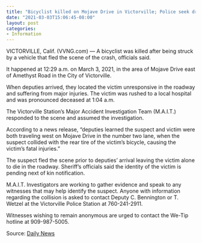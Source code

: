 ```yaml
---
title: "Bicyclist killed on Mojave Drive in Victorville; Police seek driver"
date: "2021-03-03T15:06:45-08:00"
layout: post
categories:
- Information
---
```


VICTORVILLE, Calif. (VVNG.com) — A bicyclist was killed after being struck by a vehicle that fled the scene of the crash, officials said.

It happened at 12:29 a.m. on March 3, 2021, in the area of Mojave Drive east of Amethyst Road in the City of Victorville.

When deputies arrived, they located the victim unresponsive in the roadway and suffering from major injuries. The victim was rushed to a local hospital and was pronounced deceased at 1:04 a.m.

The Victorville Station’s Major Accident Investigation Team (M.A.I.T.) responded to the scene and assumed the investigation.

According to a news release, “deputies learned the suspect and victim were both traveling west on Mojave Drive in the number two lane, when the suspect collided with the rear tire of the victim’s bicycle, causing the victim’s fatal injuries.”

The suspect fled the scene prior to deputies’ arrival leaving the victim alone to die in the roadway. Sheriff’s officials said the identity of the victim is pending next of kin notification.

M.A.I.T. Investigators are working to gather evidence and speak to any witnesses that may help identify the suspect. Anyone with information regarding the collision is asked to contact Deputy C. Bennington or T. Wetzel at the Victorville Police Station at 760-241-2911.

Witnesses wishing to remain anonymous are urged to contact the We-Tip hotline at 909-987-5005.

Source: [Daily News](https://www.vvng.com/bicyclist-killed-on-mojave-drive-in-victorville-police-seek-driver/?utm_source=VVNG+Newsletter&utm_campaign=eb4d30c66f-RSS_EMAIL_CAMPAIGN&utm_medium=email&utm_term=0_f396826d4a-eb4d30c66f-167415565&ct=t(RSS_EMAIL_CAMPAIGN))